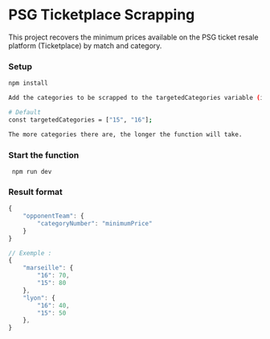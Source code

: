 
# PSG Ticketplace Scrapping

This project recovers the minimum prices available on the PSG ticket resale platform (Ticketplace) by match and category. 

### Setup

```bash
npm install

Add the categories to be scrapped to the targetedCategories variable (index.js line 5)

# Default 
const targetedCategories = ["15", "16"];

The more categories there are, the longer the function will take.
```

### Start the function

```
 npm run dev 
```

### Result format

```js
{
    "opponentTeam": {
        "categoryNumber": "minimumPrice"
    }
}

// Exemple :
{
    "marseille": {
        "16": 70,
        "15": 80
    },
    "lyon": {
        "16": 40,
        "15": 50
    },
}
```